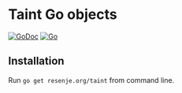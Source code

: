 # Taint Go objects

[![GoDoc](https://godoc.org/resenje.org/taint?status.svg)](https://godoc.org/resenje.org/taint)
[![Go](https://github.com/janos/taint/workflows/Go/badge.svg)](https://github.com/janos/taint/actions?query=workflow%3AGo)

## Installation

Run `go get resenje.org/taint` from command line.
